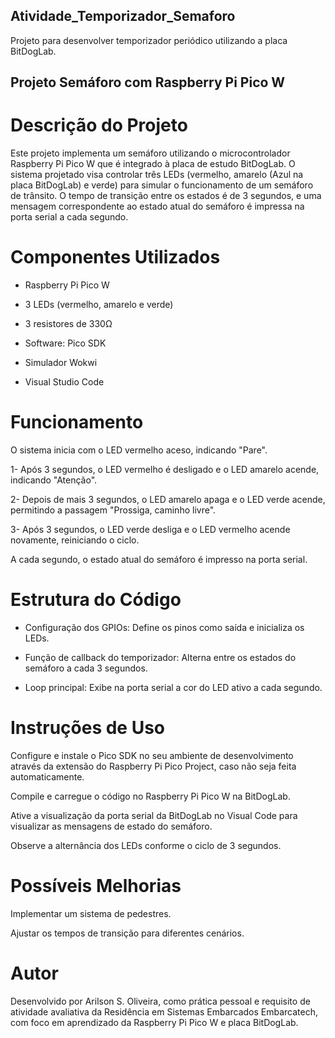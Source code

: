 ## Atividade_Temporizador_Semaforo
Projeto para desenvolver temporizador periódico utilizando a placa BitDogLab.

## Projeto Semáforo com Raspberry Pi Pico W

# Descrição do Projeto

Este projeto implementa um semáforo utilizando o microcontrolador Raspberry Pi Pico W que é integrado à placa de estudo BitDogLab. O sistema projetado visa controlar três LEDs (vermelho, amarelo (Azul na placa BitDogLab) e verde) para simular o funcionamento de um semáforo de trânsito. O tempo de transição entre os estados é de 3 segundos, e uma mensagem correspondente ao estado atual do semáforo é impressa na porta serial a cada segundo.

# Componentes Utilizados

- Raspberry Pi Pico W

- 3 LEDs (vermelho, amarelo e verde)

- 3 resistores de 330Ω

- Software: Pico SDK

- Simulador Wokwi

- Visual Studio Code

# Funcionamento

O sistema inicia com o LED vermelho aceso, indicando "Pare".

1- Após 3 segundos, o LED vermelho é desligado e o LED amarelo acende, indicando "Atenção".

2- Depois de mais 3 segundos, o LED amarelo apaga e o LED verde acende, permitindo a passagem "Prossiga, caminho livre".

3- Após 3 segundos, o LED verde desliga e o LED vermelho acende novamente, reiniciando o ciclo.

A cada segundo, o estado atual do semáforo é impresso na porta serial.

# Estrutura do Código

* Configuração dos GPIOs: Define os pinos como saída e inicializa os LEDs.

* Função de callback do temporizador: Alterna entre os estados do semáforo a cada 3 segundos.

* Loop principal: Exibe na porta serial a cor do LED ativo a cada segundo.

# Instruções de Uso

Configure e instale o Pico SDK no seu ambiente de desenvolvimento através da extensão do Raspberry Pi Pico Project, caso não seja feita automaticamente.

Compile e carregue o código no Raspberry Pi Pico W na BitDogLab.

Ative a visualização da porta serial da BitDogLab no Visual Code para visualizar as mensagens de estado do semáforo.

Observe a alternância dos LEDs conforme o ciclo de 3 segundos.

# Possíveis Melhorias

Implementar um sistema de pedestres.

Ajustar os tempos de transição para diferentes cenários.

# Autor

Desenvolvido por Arilson S. Oliveira, como prática pessoal e requisito de atividade avaliativa da Residência em Sistemas Embarcados Embarcatech, com foco em aprendizado da Raspberry Pi Pico W e placa BitDogLab.


